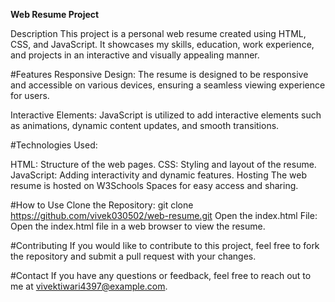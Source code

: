 **Web Resume Project**

Description
This project is a personal web resume created using HTML, CSS, and JavaScript. It showcases my skills, education, work experience, and projects in an interactive and visually appealing manner.

#Features
Responsive Design: The resume is designed to be responsive and accessible on various devices, ensuring a seamless viewing experience for users.

Interactive Elements: JavaScript is utilized to add interactive elements such as animations, dynamic content updates, and smooth transitions.

#Technologies Used:

HTML: Structure of the web pages.
CSS: Styling and layout of the resume.
JavaScript: Adding interactivity and dynamic features.
Hosting
The web resume is hosted on W3Schools Spaces for easy access and sharing.

#How to Use
Clone the Repository:
git clone https://github.com/vivek030502/web-resume.git
Open the index.html File:
Open the index.html file in a web browser to view the resume.

#Contributing
If you would like to contribute to this project, feel free to fork the repository and submit a pull request with your changes.


#Contact
If you have any questions or feedback, feel free to reach out to me at vivektiwari4397@example.com.
